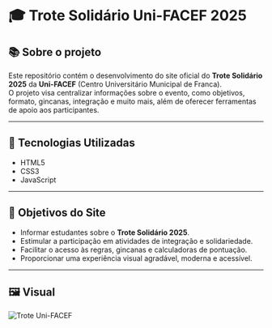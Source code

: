 # 🎓 Trote Solidário Uni-FACEF 2025

## 📚 Sobre o projeto

Este repositório contém o desenvolvimento do site oficial do **Trote Solidário 2025** da **Uni-FACEF** (Centro Universitário Municipal de Franca).  
O projeto visa centralizar informações sobre o evento, como objetivos, formato, gincanas, integração e muito mais, além de oferecer ferramentas de apoio aos participantes.

---

## 🚀 Tecnologias Utilizadas

- HTML5
- CSS3
- JavaScript

---

## 🎯 Objetivos do Site

- Informar estudantes sobre o **Trote Solidário 2025**.
- Estimular a participação em atividades de integração e solidariedade.
- Facilitar o acesso às regras, gincanas e calculadoras de pontuação.
- Proporcionar uma experiência visual agradável, moderna e acessível.

---

## 🖼️ Visual

![Trote Uni-FACEF](images/trote.jpg)
